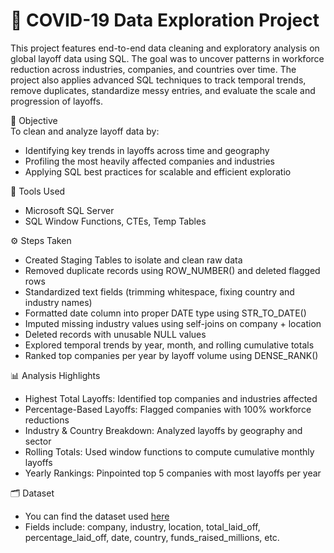 # 🦠 COVID-19 Data Exploration Project  
This project features end-to-end data cleaning and exploratory analysis on global layoff data using SQL. The goal was to uncover patterns in workforce reduction across industries, companies, and countries over time. The project also applies advanced SQL techniques to track temporal trends, remove duplicates, standardize messy entries, and evaluate the scale and progression of layoffs.  

🎯 Objective  
To clean and analyze layoff data by:  
- Identifying key trends in layoffs across time and geography
- Profiling the most heavily affected companies and industries
- Applying SQL best practices for scalable and efficient exploratio

🧰 Tools Used
- Microsoft SQL Server
- SQL Window Functions, CTEs, Temp Tables  

⚙️ Steps Taken  
- Created Staging Tables to isolate and clean raw data
- Removed duplicate records using ROW_NUMBER() and deleted flagged rows
- Standardized text fields (trimming whitespace, fixing country and industry names)
- Formatted date column into proper DATE type using STR_TO_DATE()
- Imputed missing industry values using self-joins on company + location
- Deleted records with unusable NULL values
- Explored temporal trends by year, month, and rolling cumulative totals
- Ranked top companies per year by layoff volume using DENSE_RANK()  

📊 Analysis Highlights  
- Highest Total Layoffs: Identified top companies and industries affected
- Percentage-Based Layoffs: Flagged companies with 100% workforce reductions
- Industry & Country Breakdown: Analyzed layoffs by geography and sector
- Rolling Totals: Used window functions to compute cumulative monthly layoffs
- Yearly Rankings: Pinpointed top 5 companies with most layoffs per year

🗂️ Dataset  
- You can find the dataset used [here](https://ourworldindata.org/covid-deaths)
- Fields include: company, industry, location, total_laid_off, percentage_laid_off, date, country, funds_raised_millions, etc.




